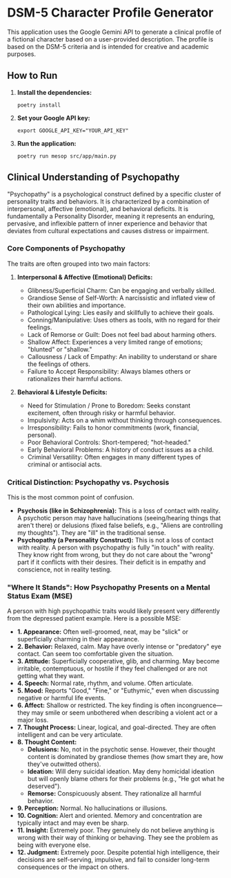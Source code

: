 # DSM-5 Character Profile Generator

This application uses the Google Gemini API to generate a clinical profile of a fictional character based on a user-provided description. The profile is based on the DSM-5 criteria and is intended for creative and academic purposes.

## How to Run

1.  **Install the dependencies:**

    ```
    poetry install
    ```

2.  **Set your Google API key:**

    ```
    export GOOGLE_API_KEY="YOUR_API_KEY"
    ```

3.  **Run the application:**

    ```
    poetry run mesop src/app/main.py
    ```

## Clinical Understanding of Psychopathy

"Psychopathy" is a psychological construct defined by a specific cluster of personality traits and behaviors. It is characterized by a combination of interpersonal, affective (emotional), and behavioral deficits.
It is fundamentally a Personality Disorder, meaning it represents an enduring, pervasive, and inflexible pattern of inner experience and behavior that deviates from cultural expectations and causes distress or impairment.

### Core Components of Psychopathy

The traits are often grouped into two main factors:

1.  **Interpersonal & Affective (Emotional) Deficits:**
    *   Glibness/Superficial Charm: Can be engaging and verbally skilled.
    *   Grandiose Sense of Self-Worth: A narcissistic and inflated view of their own abilities and importance.
    *   Pathological Lying: Lies easily and skillfully to achieve their goals.
    *   Conning/Manipulative: Uses others as tools, with no regard for their feelings.
    *   Lack of Remorse or Guilt: Does not feel bad about harming others.
    *   Shallow Affect: Experiences a very limited range of emotions; "blunted" or "shallow."
    *   Callousness / Lack of Empathy: An inability to understand or share the feelings of others.
    *   Failure to Accept Responsibility: Always blames others or rationalizes their harmful actions.

2.  **Behavioral & Lifestyle Deficits:**
    *   Need for Stimulation / Prone to Boredom: Seeks constant excitement, often through risky or harmful behavior.
    *   Impulsivity: Acts on a whim without thinking through consequences.
    *   Irresponsibility: Fails to honor commitments (work, financial, personal).
    *   Poor Behavioral Controls: Short-tempered; "hot-headed."
    *   Early Behavioral Problems: A history of conduct issues as a child.
    *   Criminal Versatility: Often engages in many different types of criminal or antisocial acts.

### Critical Distinction: Psychopathy vs. Psychosis

This is the most common point of confusion.

*   **Psychosis (like in Schizophrenia):** This is a loss of contact with reality. A psychotic person may have hallucinations (seeing/hearing things that aren't there) or delusions (fixed false beliefs, e.g., "Aliens are controlling my thoughts"). They are "ill" in the traditional sense.
*   **Psychopathy (a Personality Construct):** This is not a loss of contact with reality. A person with psychopathy is fully "in touch" with reality. They know right from wrong, but they do not care about the "wrong" part if it conflicts with their desires. Their deficit is in empathy and conscience, not in reality testing.

### "Where It Stands": How Psychopathy Presents on a Mental Status Exam (MSE)

A person with high psychopathic traits would likely present very differently from the depressed patient example. Here is a possible MSE:

*   **1. Appearance:** Often well-groomed, neat, may be "slick" or superficially charming in their appearance.
*   **2. Behavior:** Relaxed, calm. May have overly intense or "predatory" eye contact. Can seem too comfortable given the situation.
*   **3. Attitude:** Superficially cooperative, glib, and charming. May become irritable, contemptuous, or hostile if they feel challenged or are not getting what they want.
*   **4. Speech:** Normal rate, rhythm, and volume. Often articulate.
*   **5. Mood:** Reports "Good," "Fine," or "Euthymic," even when discussing negative or harmful life events.
*   **6. Affect:** Shallow or restricted. The key finding is often incongruence—they may smile or seem unbothered when describing a violent act or a major loss.
*   **7. Thought Process:** Linear, logical, and goal-directed. They are often intelligent and can be very articulate.
*   **8. Thought Content:**
    *   **Delusions:** No, not in the psychotic sense. However, their thought content is dominated by grandiose themes (how smart they are, how they've outwitted others).
    *   **Ideation:** Will deny suicidal ideation. May deny homicidal ideation but will openly blame others for their problems (e.g., "He got what he deserved").
    *   **Remorse:** Conspicuously absent. They rationalize all harmful behavior.
*   **9. Perception:** Normal. No hallucinations or illusions.
*   **10. Cognition:** Alert and oriented. Memory and concentration are typically intact and may even be sharp.
*   **11. Insight:** Extremely poor. They genuinely do not believe anything is wrong with their way of thinking or behaving. They see the problem as being with everyone else.
*   **12. Judgment:** Extremely poor. Despite potential high intelligence, their decisions are self-serving, impulsive, and fail to consider long-term consequences or the impact on others.
